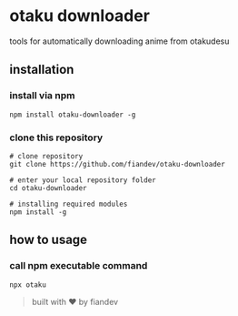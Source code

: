 # otaku downloader
tools for automatically downloading anime from otakudesu

## installation

### install via npm

```shell
npm install otaku-downloader -g
```

### clone this repository

```shell
# clone repository
git clone https://github.com/fiandev/otaku-downloader

# enter your local repository folder
cd otaku-downloader

# installing required modules
npm install -g
```

## how to usage

### call npm executable command

```shell
npx otaku
```


> built with ♥️ by fiandev